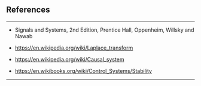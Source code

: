 ## References 
***

* Signals and Systems, 2nd Edition, Prentice Hall, Oppenheim, Willsky and Nawab 

* https://en.wikipedia.org/wiki/Laplace_transform

* https://en.wikipedia.org/wiki/Causal_system

* https://en.wikibooks.org/wiki/Control_Systems/Stability
***
